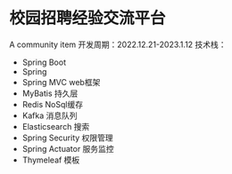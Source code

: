 # 校园招聘经验交流平台
A community item
开发周期：2022.12.21-2023.1.12
技术栈：
- Spring Boot
- Spring 
- Spring MVC web框架
- MyBatis 持久层
- Redis NoSql缓存
- Kafka 消息队列
- Elasticsearch 搜索
- Spring Security 权限管理
- Spring Actuator 服务监控
- Thymeleaf 模板
